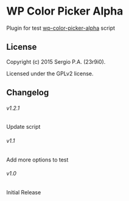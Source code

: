 # WP Color Picker Alpha
Plugin for test [wp-color-picker-alpha][1] script

## License
Copyright (c) 2015 Sergio P.A. (23r9i0).

Licensed under the GPLv2 license.

## Changelog

###### v1.2.1
Update script

###### v1.1
Add more options to test

###### v1.0
Initial Release


[1]: https://github.com/23r9i0/wp-color-picker-alpha

